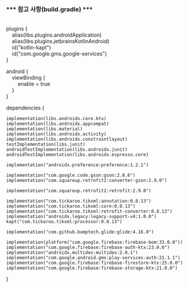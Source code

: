 ### *** 참고 사항(build.gradle) ***
</br>
plugins {</br>
&nbsp;&nbsp;&nbsp;&nbsp;alias(libs.plugins.androidApplication)</br>
&nbsp;&nbsp;&nbsp;&nbsp;alias(libs.plugins.jetbrainsKotlinAndroid)</br>
&nbsp;&nbsp;&nbsp;&nbsp;id("kotlin-kapt")</br>
&nbsp;&nbsp;&nbsp;&nbsp;id("com.google.gms.google-services")</br>
}</br>

android {</br>
&nbsp;&nbsp;&nbsp;&nbsp;viewBinding {</br>
&nbsp;&nbsp;&nbsp;&nbsp;&nbsp;&nbsp;&nbsp;&nbsp;enable = true</br>
&nbsp;&nbsp;&nbsp;&nbsp;}</br>
}</br>

dependencies {</br>

    implementation(libs.androidx.core.ktx)
    implementation(libs.androidx.appcompat)
    implementation(libs.material)
    implementation(libs.androidx.activity)
    implementation(libs.androidx.constraintlayout)
    testImplementation(libs.junit)
    androidTestImplementation(libs.androidx.junit)
    androidTestImplementation(libs.androidx.espresso.core)

    implementation("androidx.preference:preference:1.2.1")

    implementation("com.google.code.gson:gson:2.8.6")
    implementation("com.squareup.retrofit2:converter-gson:2.9.0")

    implementation("com.squareup.retrofit2:retrofit:2.9.0")

    implementation("com.tickaroo.tikxml:annotation:0.8.13")
    implementation("com.tickaroo.tikxml:core:0.8.13")
    implementation("com.tickaroo.tikxml:retrofit-converter:0.8.13")
    implementation("androidx.legacy:legacy-support-v4:1.0.0")
    kapt("com.tickaroo.tikxml:processor:0.8.13")

    implementation("com.github.bumptech.glide:glide:4.16.0")

    implementation(platform("com.google.firebase:firebase-bom:33.0.0"))
    implementation("com.google.firebase:firebase-auth-ktx:23.0.0")
    implementation("androidx.multidex:multidex:2.0.1")
    implementation("com.google.android.gms:play-services-auth:21.1.1")
    implementation("com.google.firebase:firebase-firestore-ktx:25.0.0")
    implementation("com.google.firebase:firebase-storage-ktx:21.0.0")
}</br>
